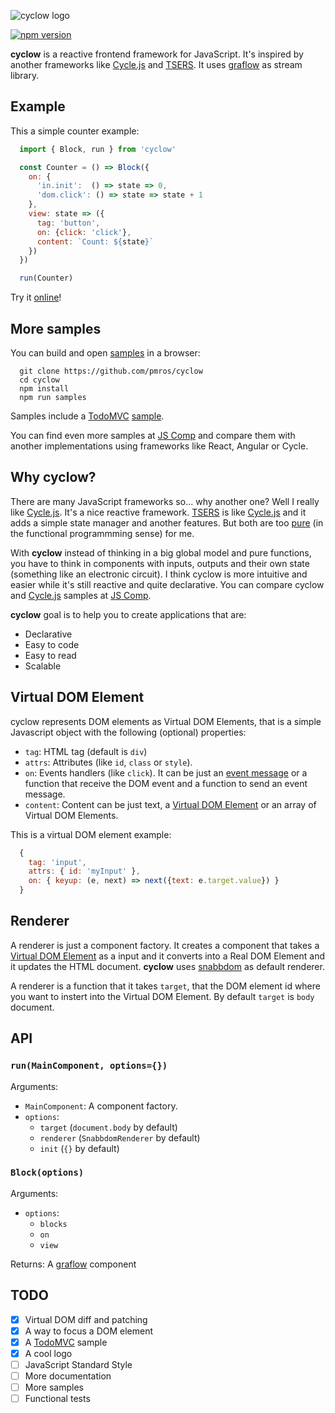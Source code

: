 ![cyclow logo](https://rawgit.com/pmros/cyclow/master/cyclow.svg)

[![npm version](https://badge.fury.io/js/cyclow.svg)](https://badge.fury.io/js/cyclow)

**cyclow**  is a reactive frontend framework for JavaScript. It's inspired by another frameworks like [Cycle.js] and [TSERS]. It uses [graflow] as stream library.

## Example
This a simple counter example:
```js
  import { Block, run } from 'cyclow'

  const Counter = () => Block({
    on: {
      'in.init':  () => state => 0,
      'dom.click': () => state => state + 1
    },
    view: state => ({
      tag: 'button',
      on: {click: 'click'},
      content: `Count: ${state}`
    })
  })

  run(Counter)
```

Try it [online](https://www.webpackbin.com/bins/-KfjSQySgAHAD0jGjjs3)!

## More samples
You can build and open [samples](samples) in a browser:
```
  git clone https://github.com/pmros/cyclow
  cd cyclow
  npm install
  npm run samples
```

Samples include a [TodoMVC](http://todomvc.com) [sample](samples/todomvc).

You can find even more samples at [JS Comp] and compare them with another implementations using frameworks like React, Angular or Cycle.

## Why cyclow?
There are many JavaScript frameworks so... why another one? Well I really like [Cycle.js]. It's a nice reactive framework. [TSERS] is like [Cycle.js] and it adds a simple state manager and another features. But both are too [pure](https://en.wikipedia.org/wiki/Pure_function) (in the functional programmming sense) for me.

With **cyclow** instead of thinking in a big global model and pure functions, you have to think in components with inputs, outputs and their own state (something like an electronic circuit). I think cyclow is more intuitive and easier while it's still reactive and quite declarative. You can compare cyclow and [Cycle.js] samples at [JS Comp].

**cyclow** goal is to help you to create applications that are:
- Declarative
- Easy to code
- Easy to read
- Scalable

## <a name="virtual-dom-element"></a>Virtual DOM Element
cyclow represents DOM elements as Virtual DOM Elements, that is a simple Javascript object with the following (optional) properties:
- `tag`: HTML tag (default is `div`)
- `attrs`: Attributes (like `id`, `class` or `style`).
- `on`: Events handlers (like `click`). It can be just an [event message](#event-messages) or a function that receive the DOM event and a function to send an event message.
- `content`: Content can be just text, a [Virtual DOM Element](#virtual-dom-element) or an array of Virtual DOM Elements.

This is a virtual DOM element example:
```js
  {
    tag: 'input',
    attrs: { id: 'myInput' },
    on: { keyup: (e, next) => next({text: e.target.value}) }
  }
```

## <a name="renderer"></a> Renderer
A renderer is just a component factory. It creates a component that takes a [Virtual DOM Element](#virtual-dom-element) as a input and it converts into a Real DOM Element and it updates the HTML document. **cyclow** uses [snabbdom](https://github.com/snabbdom/snabbdom) as default renderer.

A renderer is a function that it takes `target`, that the DOM element id where you want to instert into the Virtual DOM Element. By default `target` is `body` document.

## API

### <a name="run"></a>```run(MainComponent, options={})```
Arguments:
- `MainComponent`: A component factory.
- `options`:
  - `target` (`document.body` by default)
  - `renderer` (`SnabbdomRenderer` by default)
  - `init` (`{}` by default)

### <a name="Block"></a>```Block(options)```
Arguments:
- `options`:
  - `blocks`
  - `on`
  - `view`

Returns: A [graflow] component

## <a name="TODO"></a> TODO
- [x] Virtual DOM diff and patching
- [x] A way to focus a DOM element
- [x] A [TodoMVC](http://todomvc.com) sample
- [x] A cool logo
- [ ] JavaScript Standard Style
- [ ] More documentation
- [ ] More samples
- [ ] Functional tests

[graflow]: https://github.com/pmros/graflow
[Cycle.js]: https://cycle.js.org
[TSERS]: https://github.com/tsers-js/core
[JS Comp]: http://jscomp.netlify.com/
